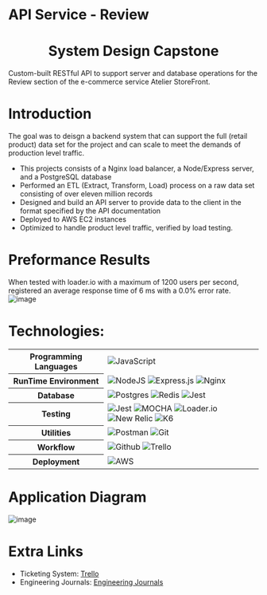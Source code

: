 # API Service - Review

<h1 align="center">System Design Capstone</h1>

Custom-built RESTful API to support server and database operations for the Review section of the e-commerce service Atelier StoreFront.

# Introduction

The goal was to deisgn a backend system that can support the full (retail product) data set for the project and can scale to meet the demands of production level traffic.

* This projects consists of a Nginx load balancer, a Node/Express server, and a PostgreSQL database
* Performed an ETL (Extract, Transform, Load) process on a raw data set consisting of over eleven million records
* Designed and build an API server to provide data to the client in the format specified by the API documentation
* Deployed to AWS EC2 instances
* Optimized to handle product level traffic, verified by load testing.

# Preformance Results
When tested with loader.io with a maximum of 1200 users per second, registered an average response time of 6 ms with a 0.0% error rate.
![image](https://user-images.githubusercontent.com/82000132/159098244-23f412a0-2f0f-46a7-bcab-a30b909e08f9.png)

# Technologies:

<table>
  <tbody>
    <tr>
      <th>Programming Languages</th>
      <td>
        <img alt="JavaScript" src="https://img.shields.io/badge/javascript%20-%23323330.svg?&style=for-the-badge&logo=javascript&logoColor=%23F7DF1E" />
      </td>
    </tr>
    <tr>
      <th> RunTime Environment</th>
      <td>
        <img alt="NodeJS" src="https://img.shields.io/badge/node.js-%2343853D.svg?&style=for-the-badge&logo=node.js&logoColor=white"/>
        <img alt="Express.js" src="https://img.shields.io/badge/express.js-%23404d59.svg?&style=for-the-badge"/>
        <img alt="Nginx" src="https://img.shields.io/badge/nginx-%23009639.svg?style=for-the-badge&logo=nginx&logoColor=white"/>
      </td>
    </tr>
    <tr>
      <th>Database</th>
      <td>
        <img alt="Postgres" src ="https://img.shields.io/badge/postgres-%23316192.svg?&style=for-the-badge&logo=postgresql&logoColor=white"/>
        <img alt="Redis" src="https://img.shields.io/badge/redis-%23DD0031.svg?style=for-the-badge&logo=redis&logoColor=white">
        <img alt="Jest" src="https://img.shields.io/badge/-jest-%23C21325?style=for-the-badge&logo=jest&logoColor=white">
      </td>
    </tr>
    <tr>
      <th>Testing</th>
      <td>
        <img alt="Jest" src="https://img.shields.io/badge/-jest-%23C21325?style=for-the-badge&logo=jest&logoColor=white">
        <img alt="MOCHA" src="https://img.shields.io/badge/-mocha-%238D6748?style=for-the-badge&logo=mocha&logoColor=white">
        <img alt="Loader.io" src="https://img.shields.io/badge/-Loader-black?style=for-the-badge&logo=loader&logoColor=white">
        <img alt="New Relic" src="https://img.shields.io/badge/-New%20Relic-black?style=for-the-badge&logo=Relic&logoColor=white">
        <img alt="K6" src="https://img.shields.io/badge/-K6-purple?style=for-the-badge&logo=K6&logoColor=white">
      </td>
    </tr>
    <tr>
      <th>Utilities</th>
      <td>
        <img alt="Postman" src="https://img.shields.io/badge/Postman-FF6C37?style=for-the-badge&logo=postman&logoColor=red" />
        <img alt="Git" src="https://img.shields.io/badge/Git-F05032?style=for-the-badge&logo=git&logoColor=white" />
      </td>
    </tr>
     <tr>
      <th>Workflow</th>
      <td>
        <img alt="Github" src="https://img.shields.io/badge/GitHub-100000?style=for-the-badge&logo=github&logoColor=white"/>
        <img alt="Trello" src="https://img.shields.io/badge/Trello-%23026AA7.svg?&style=for-the-badge&logo=Trello&logoColor=white"/>
      </td>
    </tr>
    <tr>
      <th>Deployment</th>
      <td>
        <img alt="AWS" src="https://img.shields.io/badge/AWS-%23FF9900.svg?&style=for-the-badge&logo=amazon-aws&logoColor=white"/>
      </td>
    </tr>
  </tbody>
</table>

# Application Diagram
![image](https://user-images.githubusercontent.com/82000132/159100651-86ab0e1b-9b57-45f6-9463-1222bf46429c.png)

# Extra Links
* Ticketing System: [Trello](https://trello.com/b/o96qO8QZ/rpp32-sdc-saline)
* Engineering Journals: [Engineering Journals](https://docs.google.com/document/d/1-zNLaD0D6WcOhddN1hnHXZn48k6C0WEt5pxpz56degA/edit)

